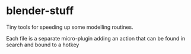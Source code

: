 # blender-stuff
Tiny tools for speeding up some modelling routines.

Each file is a separate micro-plugin adding an action that can be found in search and bound to a hotkey
